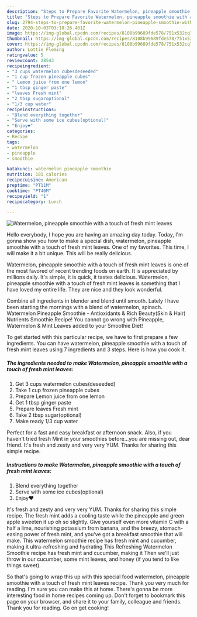 ```yaml
---
description: "Steps to Prepare Favorite Watermelon, pineapple smoothie with a touch of fresh mint leaves"
title: "Steps to Prepare Favorite Watermelon, pineapple smoothie with a touch of fresh mint leaves"
slug: 2794-steps-to-prepare-favorite-watermelon-pineapple-smoothie-with-a-touch-of-fresh-mint-leaves
date: 2020-10-03T03:18:26.401Z
image: https://img-global.cpcdn.com/recipes/8108b99689fde578/751x532cq70/watermelon-pineapple-smoothie-with-a-touch-of-fresh-mint-leaves-recipe-main-photo.jpg
thumbnail: https://img-global.cpcdn.com/recipes/8108b99689fde578/751x532cq70/watermelon-pineapple-smoothie-with-a-touch-of-fresh-mint-leaves-recipe-main-photo.jpg
cover: https://img-global.cpcdn.com/recipes/8108b99689fde578/751x532cq70/watermelon-pineapple-smoothie-with-a-touch-of-fresh-mint-leaves-recipe-main-photo.jpg
author: Lottie Fleming
ratingvalue: 5
reviewcount: 28543
recipeingredient:
- "3 cups watermelon cubesdeseeded"
- "1 cup frozen pineapple cubes"
- " Lemon juice from one lemon"
- "1 tbsp ginger paste"
- "leaves Fresh mint"
- "2 tbsp sugaroptional"
- "1/3 cup water"
recipeinstructions:
- "Blend everything together"
- "Serve with some ice cubes(optional)"
- "Enjoy❤️"
categories:
- Recipe
tags:
- watermelon
- pineapple
- smoothie

katakunci: watermelon pineapple smoothie 
nutrition: 181 calories
recipecuisine: American
preptime: "PT11M"
cooktime: "PT46M"
recipeyield: "1"
recipecategory: Lunch

---
```



![Watermelon, pineapple smoothie with a touch of fresh mint leaves](https://img-global.cpcdn.com/recipes/8108b99689fde578/751x532cq70/watermelon-pineapple-smoothie-with-a-touch-of-fresh-mint-leaves-recipe-main-photo.jpg)

Hello everybody, I hope you are having an amazing day today. Today, I'm gonna show you how to make a special dish, watermelon, pineapple smoothie with a touch of fresh mint leaves. One of my favorites. This time, I will make it a bit unique. This will be really delicious.

Watermelon, pineapple smoothie with a touch of fresh mint leaves is one of the most favored of recent trending foods on earth. It is appreciated by millions daily. It's simple, it is quick, it tastes delicious. Watermelon, pineapple smoothie with a touch of fresh mint leaves is something that I have loved my entire life. They are nice and they look wonderful.

Combine all ingredients in blender and blend until smooth. Lately I have been starting the mornings with a blend of watermelon, spinach. Watermelon Pineapple Smoothie - Antioxidants &amp; Rich Beauty(Skin &amp; Hair) Nutrients Smoothie Recipe! You cannot go wrong with Pineapple, Watermelon &amp; Mint Leaves added to your Smoothie Diet!


To get started with this particular recipe, we have to first prepare a few ingredients. You can have watermelon, pineapple smoothie with a touch of fresh mint leaves using 7 ingredients and 3 steps. Here is how you cook it.

<!--inarticleads1-->

##### The ingredients needed to make Watermelon, pineapple smoothie with a touch of fresh mint leaves:

1. Get 3 cups watermelon cubes(deseeded)
1. Take 1 cup frozen pineapple cubes
1. Prepare  Lemon juice from one lemon
1. Get 1 tbsp ginger paste
1. Prepare leaves Fresh mint
1. Take 2 tbsp sugar(optional)
1. Make ready 1/3 cup water


Perfect for a fast and easy breakfast or afternoon snack. Also, if you haven&#39;t tried fresh Mint in your smoothies before…you are missing out, dear friend. It&#39;s fresh and zesty and very very YUM. Thanks for sharing this simple recipe. 

<!--inarticleads2-->

##### Instructions to make Watermelon, pineapple smoothie with a touch of fresh mint leaves:

1. Blend everything together
1. Serve with some ice cubes(optional)
1. Enjoy❤️


It&#39;s fresh and zesty and very very YUM. Thanks for sharing this simple recipe. The fresh mint adds a cooling taste while the pineapple and green apple sweeten it up oh so slightly. Give yourself even more vitamin C with a half a lime, nourishing potassium from banana, and the breezy, stomach-easing power of fresh mint, and you&#39;ve got a breakfast smoothie that will make. This watermelon smoothie recipe has fresh mint and cucumber, making it ultra-refreshing and hydrating This Refreshing Watermelon Smoothie recipe has fresh mint and cucumber, making it Then we&#39;ll just throw in our cucumber, some mint leaves, and honey (if you tend to like things sweet). 

So that's going to wrap this up with this special food watermelon, pineapple smoothie with a touch of fresh mint leaves recipe. Thank you very much for reading. I'm sure you can make this at home. There's gonna be more interesting food in home recipes coming up. Don't forget to bookmark this page on your browser, and share it to your family, colleague and friends. Thank you for reading. Go on get cooking!
